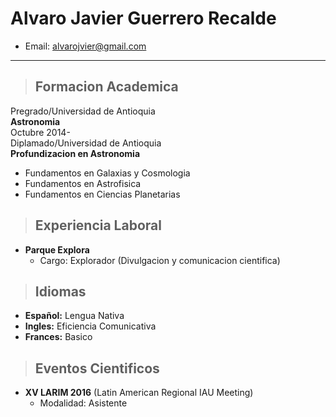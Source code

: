 # Alvaro Javier Guerrero Recalde
* Email: [alvarojvier@gmail.com](malito:alvarojvier@gmail.com)
***
> ## Formacion Academica  
Pregrado/Universidad de Antioquia    
**Astronomia**  
Octubre 2014-  
Diplamado/Universidad de Antioquia  
**Profundizacion en Astronomia**
* Fundamentos en Galaxias y Cosmologia
* Fundamentos en Astrofisica
* Fundamentos en Ciencias Planetarias

> ## Experiencia Laboral
* **Parque Explora**   
  * Cargo: Explorador (Divulgacion y comunicacion cientifica)

> ## Idiomas
* **Español:** Lengua Nativa
* **Ingles:** Eficiencia Comunicativa
* **Frances:** Basico

> ## Eventos Cientificos
* **XV LARIM 2016** (Latin American Regional IAU Meeting)
  * Modalidad: Asistente
